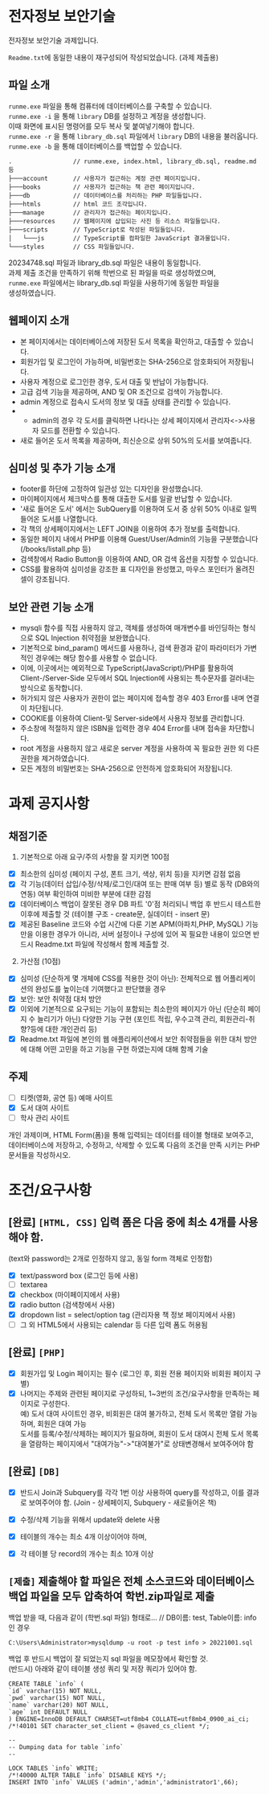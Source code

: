 # 전자정보 보안기술  
  
전자정보 보안기술 과제입니다.

`Readme.txt`에 동일한 내용이 재구성되어 작성되었습니다. (과제 제출용)

## 파일 소개
`runme.exe` 파일을 통해 컴퓨터에 데이터베이스를 구축할 수 있습니다.\
`runme.exe -i` 을 통해 `library` DB를 설정하고 계정을 생성합니다.\
이때 화면에 표시된 명령어를 모두 복사 및 붙여넣기해야 합니다.\
`runme.exe -r` 을 통해 `library_db.sql` 파일에서 `library` DB의 내용을 불러옵니다.
  \
`runme.exe -b` 을 통해 데이터베이스를 백업할 수 있습니다.

    .                 // runme.exe, index.html, library_db.sql, readme.md 등
    ├───account       // 사용자가 접근하는 계정 관련 페이지입니다.
    ├───books         // 사용자가 접근하는 책 관련 페이지입니다.
    ├───db            // 데이터베이스를 처리하는 PHP 파일들입니다.
    ├───htmls         // html 코드 조각입니다.
    ├───manage        // 관리자가 접근하는 페이지입니다.
    ├───resources     // 웹페이지에 삽입되는 사진 등 리소스 파일들입니다.
    ├───scripts       // TypeScript로 작성된 파일들입니다.
    │   └───js        // TypeScript를 컴파일한 JavaScript 결과물입니다.
    └───styles        // CSS 파일들입니다.

20234748.sql 파일과 library_db.sql 파일은 내용이 동일합니다.\
과제 제출 조건을 만족하기 위해 학번으로 된 파일을 따로 생성하였으며,\
`runme.exe` 파일에서는 library_db.sql 파일을 사용하기에 동일한 파일을\
생성하였습니다.

## 웹페이지 소개

- 본 페이지에서는 데이터베이스에 저장된 도서 목록을 확인하고, 대출할 수 있습니다.  
- 회원가입 및 로그인이 가능하며, 비밀번호는 SHA-256으로 암호화되어 저장됩니다.  
- 사용자 계정으로 로그인한 경우, 도서 대출 및 반납이 가능합니다.  
- 고급 검색 기능을 제공하며, AND 및 OR 조건으로 검색이 가능합니다.  
- admin 계정으로 접속시 도서의 정보 및 대출 상태를 관리할 수 있습니다.  
- - admin의 경우 각 도서를 클릭하면 나타나는 상세 페이지에서 관리자<->사용자 모드를 전환할 수 있습니다.
- 새로 들어온 도서 목록을 제공하며, 최신순으로 상위 50%의 도서를 보여줍니다.

## 심미성 및 추가 기능 소개
- footer를 하단에 고정하여 일관성 있는 디자인을 완성했습니다.
- 마이페이지에서 체크박스를 통해 대출한 도서를 일괄 반납할 수 있습니다.
- '새로 들어온 도서' 에서는 SubQuery를 이용하여 도서 중 상위 50% 이내로 일찍 들어온 도서를 나열합니다.
- 각 책의 상세페이지에서는 LEFT JOIN을 이용하여 추가 정보를 출력합니다.
- 동일한 페이지 내에서 PHP를 이용해 Guest/User/Admin의 기능을 구분했습니다(/books/listall.php 등)
- 검색창에서 Radio Button을 이용하여 AND, OR 검색 옵션을 지정할 수 있습니다.
- CSS를 활용하여 심미성을 강조한 표 디자인을 완성했고, 마우스 포인터가 올려진 셀이 강조됩니다.

## 보안 관련 기능 소개
- mysqli 함수를 직접 사용하지 않고, 객체를 생성하여 매개변수를 바인딩하는 형식으로 SQL Injection 취약점을 보완했습니다.
- 기본적으로 bind_param() 메서드를 사용하나, 검색 환경과 같이 파라미터가 가변적인 경우에는 해당 함수를 사용할 수 없습니다.
- 이에, 이곳에서는 예외적으로 TypeScript(JavaScript)/PHP를 활용하여 Client-/Server-Side 모두에서 SQL Injection에 사용되는 특수문자를 걸러내는 방식으로 동작합니다.
- 허가되지 않은 사용자가 권한이 없는 페이지에 접속할 경우 403 Error를 내며 연결이 차단됩니다.
- COOKIE를 이용하여 Client-및 Server-side에서 사용자 정보를 관리합니다.
- 주소창에 적절하지 않은 ISBN을 입력한 경우 404 Error를 내며 접속을 차단합니다.
- root 계정을 사용하지 않고 새로운 server 계정을 사용하여 꼭 필요한 권한 외 다른 권한을 제거하였습니다.
- 모든 계정의 비밀번호는 SHA-256으로 안전하게 암호화되어 저장됩니다.
  
# 과제 공지사항

## 채점기준
1. 기본적으로 아래 요구/주의 사항을 잘 지키면 100점
- [X] 최소한의 심미성 (페이지 구성, 폰트 크기, 색상, 위치 등)을 지키면 감점 없음
- [X] 각 기능(데이터 삽입/수정/삭제/로그인/대여 또는 판매 여부 등) 별로 동작 (DB와의 연동) 여부 확인하여 미비한 부분에 대한 감점
- [X] 데이터베이스 백업이 잘못된 경우 DB 파트 '0'점 처리되니 백업 후 반드시 테스트한 이후에 제출할 것 (테이블 구조 - create문, 실데이터 - insert 문)
- [X] 제공된 Baseline 코드와 수업 시간에 다룬 기본 APM(아파치,PHP, MySQL) 기능 만을 이용한 경우가 아니라, 서버 설정이나 구성에 있어 꼭 필요한 내용이 있으면 반드시 Readme.txt 파일에 작성해서 함께 제출할 것.

2. 가산점 (10점)
- [X] 심미성 (단순하게 몇 개체에 CSS를 적용한 것이 아닌): 전체적으로 웹 어플리케이션의 완성도를 높이는데 기여했다고 판단했을 경우
- [X] 보안: 보안 취약점 대처 방안
- [X] 이외에 기본적으로 요구되는 기능이 포함되는 최소한의 페이지가 아닌 (단순히 페이지 수 늘리기가 아닌) 다양한 기능 구현 (포인트 적립, 우수고객 관리, 회원관리-취향?등에 대한 개인관리 등)
- [X] Readme.txt 파일에 본인의 웹 애플리케이션에서 보안 취약점들을 위한 대처 방안에 대해 어떤 고민을 하고 기능을 구현 하였는지에 대해 함께 기술

## 주제

- [ ] 티켓(영화, 공연 등) 예매 사이트
- [X] 도서 대여 사이트
- [ ] 학사 관리 사이트

개인 과제이며, HTML Form(폼)을 통해 입력되는 데이터를 테이블 형태로 보여주고, 데이터베이스에 저장하고, 수정하고, 삭제할 수 있도록 다음의 조건을 만족 시키는 PHP 문서들을 작성하시오.  
  
  
# 조건/요구사항
## [완료] `[HTML, CSS]` 입력 폼은 다음 중에 최소 4개를 사용해야 함.
(text와 password는 2개로 인정하지 않고, 동일 form 객체로 인정함)
- [X] text/password box (로그인 등에 사용)
- [ ] textarea
- [X] checkbox (마이페이지에서 사용)
- [X] radio button (검색창에서 사용)
- [X] dropdown list = select/option tag (관리자용 책 정보 페이지에서 사용)
- [ ] 그 외 HTML5에서 사용되는 calendar 등 다른 입력 폼도 허용됨
 
## [완료] `[PHP]`
- [X] 회원가입 및 Login 페이지는 필수 (로그인 후, 회원 전용 페이지와 비회원 페이지 구별)
- [X] 나머지는 주제와 관련된 페이지로 구성하되, 1~3번의 조건/요구사항을 만족하는 페이지로 구성한다.   
예) 도서 대여 사이트인 경우, 비회원은 대여 불가하고, 전체 도서 목록만 열람 가능하며, 회원은 대여 가능  
    도서를 등록/수정/삭제하는 페이지가 필요하며, 회원이 도서 대여시 전체 도서 목록을 열람하는 페이지에서
    "대여가능"->"대여불가"로 상태변경해서 보여주어야 함
 
## [완료] `[DB]`
- [X] 반드시 Join과 Subquery를 각각 1번 이상 사용하여 query를 작성하고, 이를 결과로 보여주어야 함. (Join - 상세페이지, Subquery - 새로들어온 책)
- [X] 수정/삭제 기능을 위해서 update와 delete 사용
- [X] 테이블의 개수는 최소 4개 이상이어야 하며,
- [X] 각 테이블 당 record의 개수는 최소 10개 이상
 

## `[제출]` 제출해야 할 파일은 전체 소스코드와 데이터베이스 백업 파일을 모두 압축하여 학번.zip파일로 제출

백업 받을 때, 다음과 같이 (학번.sql 파일) 형태로...  // DB이름: test, Table이름: info 인 경우  

    C:\Users\Administrator>mysqldump -u root -p test info > 20221001.sql  

백업 후 반드시 백업이 잘 되었는지 sql 파일을 메모장에서 확인할 것.  
(반드시) 아래와 같이 테이블 생성 쿼리 및 저장 쿼리가 있어야 함.  

    CREATE TABLE `info` (
    `id` varchar(15) NOT NULL,
    `pwd` varchar(15) NOT NULL,
    `name` varchar(20) NOT NULL,
    `age` int DEFAULT NULL
    ) ENGINE=InnoDB DEFAULT CHARSET=utf8mb4 COLLATE=utf8mb4_0900_ai_ci;
    /*!40101 SET character_set_client = @saved_cs_client */;
    
    --
    -- Dumping data for table `info`
    --
    
    LOCK TABLES `info` WRITE;
    /*!40000 ALTER TABLE `info` DISABLE KEYS */;
    INSERT INTO `info` VALUES ('admin','admin','administrator1',66);